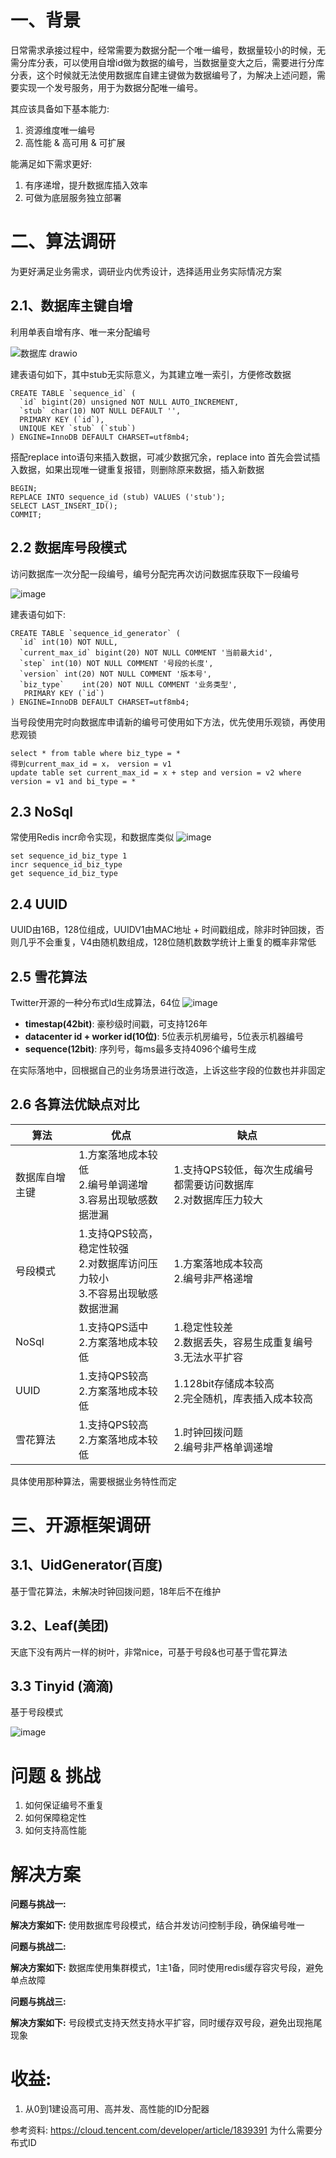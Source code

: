 # 一、背景
日常需求承接过程中，经常需要为数据分配一个唯一编号，数据量较小的时候，无需分库分表，可以使用自增id做为数据的编号，当数据量变大之后，需要进行分库分表，这个时候就无法使用数据库自建主键做为数据编号了，为解决上述问题，需要实现一个发号服务，用于为数据分配唯一编号。

其应该具备如下基本能力:
1. 资源维度唯一编号
2. 高性能 & 高可用 & 可扩展

能满足如下需求更好:
1. 有序递增，提升数据库插入效率
2. 可做为底层服务独立部署


# 二、算法调研
为更好满足业务需求，调研业内优秀设计，选择适用业务实际情况方案


## 2.1、数据库主键自增
利用单表自增有序、唯一来分配编号

![数据库 drawio](https://github.com/user-attachments/assets/9213eb92-7ea9-47b3-b853-07c7c2280e9a)

建表语句如下，其中stub无实际意义，为其建立唯一索引，方便修改数据

```
CREATE TABLE `sequence_id` (
  `id` bigint(20) unsigned NOT NULL AUTO_INCREMENT,
  `stub` char(10) NOT NULL DEFAULT '',
  PRIMARY KEY (`id`),
  UNIQUE KEY `stub` (`stub`)
) ENGINE=InnoDB DEFAULT CHARSET=utf8mb4;
```

搭配replace into语句来插入数据，可减少数据冗余，replace into 首先会尝试插入数据，如果出现唯一键重复报错，则删除原来数据，插入新数据
```
BEGIN;
REPLACE INTO sequence_id (stub) VALUES ('stub');
SELECT LAST_INSERT_ID();
COMMIT;
```

## 2.2 数据库号段模式
访问数据库一次分配一段编号，编号分配完再次访问数据库获取下一段编号

![image](https://github.com/user-attachments/assets/f04095b0-fd0b-45b1-8ad1-ba197bbc558a)


建表语句如下:
```
CREATE TABLE `sequence_id_generator` (
  `id` int(10) NOT NULL,
  `current_max_id` bigint(20) NOT NULL COMMENT '当前最大id',
  `step` int(10) NOT NULL COMMENT '号段的长度',
  `version` int(20) NOT NULL COMMENT '版本号',
  `biz_type`    int(20) NOT NULL COMMENT '业务类型',
   PRIMARY KEY (`id`)
) ENGINE=InnoDB DEFAULT CHARSET=utf8mb4;
```

当号段使用完时向数据库申请新的编号可使用如下方法，优先使用乐观锁，再使用悲观锁

```
select * from table where biz_type = *
得到current_max_id = x， version = v1
update table set current_max_id = x + step and version = v2 where version = v1 and bi_type = *
```



## 2.3 NoSql
常使用Redis incr命令实现，和数据库类似
![image](https://github.com/user-attachments/assets/80bf333c-11d6-447f-a882-39388a81dfed)

```
set sequence_id_biz_type 1
incr sequence_id_biz_type
get sequence_id_biz_type
```

## 2.4 UUID
UUID由16B，128位组成，UUIDV1由MAC地址 + 时间戳组成，除非时钟回拨，否则几乎不会重复，V4由随机数组成，128位随机数数学统计上重复的概率非常低



## 2.5 雪花算法
Twitter开源的一种分布式Id生成算法，64位
![image](https://github.com/user-attachments/assets/078f28ed-a3fd-4d4c-8453-b2a04f6fc7af)

* **timestap(42bit)**: 豪秒级时间戳，可支持126年
* **datacenter id + worker id(10位)**: 5位表示机房编号，5位表示机器编号
* **sequence(12bit)**: 序列号，每ms最多支持4096个编号生成 

在实际落地中，回根据自己的业务场景进行改造，上诉这些字段的位数也并非固定

## 2.6 各算法优缺点对比

| 算法 | 优点 | 缺点 |
| --- | --- | --- |
| 数据库自增主键 | 1.方案落地成本较低 <br> 2.编号单调递增 <br> 3.容易出现敏感数据泄漏 | 1.支持QPS较低，每次生成编号都需要访问数据库 <br> 2.对数据库压力较大 |
| 号段模式 |1.支持QPS较高，稳定性较强 <br> 2.对数据库访问压力较小 <br> 3.不容易出现敏感数据泄漏 | 1.方案落地成本较高 <br> 2.编号非严格递增 |
| NoSql | 1.支持QPS适中 <br> 2.方案落地成本较低  | 1.稳定性较差 <br> 2.数据丢失，容易生成重复编号 <br> 3.无法水平扩容 |
| UUID | 1.支持QPS较高 <br> 2.方案落地成本较低 <br> | 1.128bit存储成本较高 <br> 2.完全随机，库表插入成本较高 |
| 雪花算法 | 1.支持QPS较高 <br> 2.方案落地成本较低 | 1.时钟回拨问题 <br> 2.编号非严格单调递增 |

具体使用那种算法，需要根据业务特性而定

# 三、开源框架调研
## 3.1、UidGenerator(百度)
基于雪花算法，未解决时钟回拨问题，18年后不在维护

## 3.2、Leaf(美团)
天底下没有两片一样的树叶，非常nice，可基于号段&也可基于雪花算法

## 3.3 Tinyid (滴滴)
基于号段模式

![image](https://github.com/user-attachments/assets/1f5a0463-b089-4f9d-a66c-93213ef39067)

# 问题 & 挑战
1. 如何保证编号不重复
2. 如何保障稳定性
3. 如何支持高性能

# 解决方案
**问题与挑战一:**

**解决方案如下:** 
使用数据库号段模式，结合并发访问控制手段，确保编号唯一

**问题与挑战二:**

**解决方案如下:**
数据库使用集群模式，1主1备，同时使用redis缓存容灾号段，避免单点故障

**问题与挑战三:**

**解决方案如下:**
号段模式支持天然支持水平扩容，同时缓存双号段，避免出现拖尾现象



# 收益:
1. 从0到1建设高可用、高并发、高性能的ID分配器




















参考资料: 
https://cloud.tencent.com/developer/article/1839391 为什么需要分布式ID
